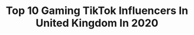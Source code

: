 ---
title: Top 10 Gaming TikTok Influencers In United Kingdom In 2020
description: >-
  Find top gaming TikTok influencers in United Kingdom in 2020. Most popular hashtags: #thankyou #xbox #gaming #tiktok.
platform: TikTok
profiles:
  - username: "jadellew"
    fullname: >-
      JadeLlew
    location: "United Kingdom"
    followers: 174208
    engagement: 2181
    commentsToLikes: 0.039948
    id: ck8ae4kc19rwi0j78wba8qskq
    verified: false
    hashtags: "#pathtopartner, #anime, #dog, #friends"
  - username: "attempting_legendary_pet"
    fullname: >-
      Trying legendary pet
    location: "United Kingdom"
    followers: 36597
    engagement: 2325
    commentsToLikes: 0.120817
    id: ck8nfymlyu03r0j78gp0itwu8
    verified: false
    hashtags: "#roleplay, #tiktok, #like, #feelings"
  - username: "dailygaming"
    fullname: >-
      Gaming CEO
    location: "United Kingdom"
    followers: 301376
    engagement: 2322
    commentsToLikes: 0.040609
    id: ckamivhozlpkt0i78m72dyphh
    verified: false
    hashtags: "#spiderman, #forzahorizon, #esports4all, #ninja"
  - username: "xjeffthekillerx"
    fullname: >-
      Mitsuki
    location: "United Kingdom"
    followers: 104354
    engagement: 2265
    commentsToLikes: 0.015734
    id: ck9r3n1trqrim0j78ux93sn03
    verified: false
    hashtags: "#xbox, #addme, #whatstheprob, #tattoo"
  - username: "fhead"
    fullname: >-
      fhead
    location: "United Kingdom"
    followers: 10858
    engagement: 1337
    commentsToLikes: 0.048848
    id: ck8adcfl1541o0j78ye5qxs4f
    verified: false
    hashtags: "#lockdown, #zyxbca, #newintro, #boris"
  - username: "thehood1989"
    fullname: >-
      Craig Cooper
    location: "United Kingdom"
    followers: 10031
    engagement: 824
    commentsToLikes: 0.084975
    id: ck8qdpoqvpc0t0j78fisfgo88
    verified: false
    hashtags: "#imlovinit, #gamingontiktok, #lockdownlife, #followers"
  - username: "8_pluto_8"
    fullname: >-
      Plutofeasts
    location: "United Kingdom"
    followers: 5229
    engagement: 1426
    commentsToLikes: 0.174327
    id: cka84abwesrf00i78klzjcyog
    verified: false
    hashtags: "#follow, #youtube, #seaoftheaves, #lava"
  - username: "whxley"
    fullname: >-
      Whxley
    location: "United Kingdom"
    followers: 7054
    engagement: 380
    commentsToLikes: 0.181551
    id: cka0qsc2vdwq10i787smz8kqr
    verified: false
    hashtags: "#valorantbug, #opperator, #warzonemap, #valorantace"
  - username: "gamingplus"
    fullname: >-
      GamingPlus
    location: "United Kingdom"
    followers: 141650
    engagement: 1647
    commentsToLikes: 0.009846
    id: ckaig90sc0doi0i782a12okby
    verified: false
    hashtags: "#rainbow6, #skate, #skateboard, #acnh"
  - username: "cw0ffee"
    fullname: >-
      Cwoffee
    location: "United Kingdom"
    followers: 3871
    engagement: 692
    commentsToLikes: 0.023485
    id: cka6fnbnygeqq0i78iy70k2ay
    verified: false
    hashtags: "#bork, #gottagofast, #georgemichael, #mexico"
---